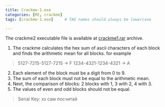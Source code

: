 ```yaml
---
title: Crackme-1.exe
categories: [RE, crackme]
tags: [crackme-1.exe]     # TAG names should always be lowercase

---
```


The crackme2 executable file is available at [crackme1.rar](https://github.com/allsaint/allsaint.github.io/tree/main/_crackmes/crackme1.rar) archive.

1. The crackme calculates the hex sum of ascii characters of each block and finds the arithmetic mean for all blocks. for example
> 5127-7215-5127-7215 -> F
> 1234-4321-1234-4321 -> A
2. Each element of the block must be a digit from 0 to 9.
3. The sum of each block must not be equal to the arithmetic mean.
4. Next, the comparison of blocks: 2 blocks with 1, 3 with 2, 4 with 3.
5. The values of even and odd blocks should not be equal.


> Serial Key: хз сам посчитай











